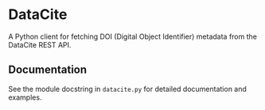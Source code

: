 # DataCite 

A Python client for fetching DOI (Digital Object Identifier) metadata from the DataCite REST API.

## Documentation

See the module docstring in `datacite.py` for detailed documentation and examples.
